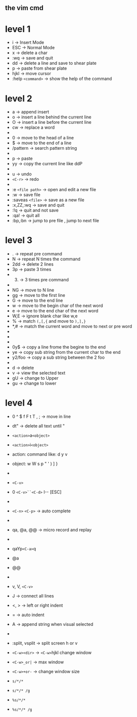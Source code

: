 ## the vim cmd

level 1
=====================================
* i -> Insert Mode
* ESC -> Normal Mode
* x -> delete a char
* :wq -> save and quit
* dd -> delete a line and save to shear plate
* p -> paste from shear plate
* hjkl -> move cursor
* :help `<command>` -> show the help of the command
 
level 2
=====================================
* a -> append insert
* o -> insert a line behind the current line
* O -> insert a line before the current line
* cw -> replace a word
* 
* 0 -> move to the head of a line 
* $ -> move to the end of a line
* /pattern -> search pattern string
* 
* p -> paste
* yy -> copy the current line like ddP
* 
* u -> undo
* `<C-r>` -> redo
* 
* :e `<file path>` -> open and edit a new file
* :w -> save file
* :saveas `<file>` -> save as a new file
* :x,ZZ,:wq -> save and quit
* :!q -> quit and not save
* :qa! -> quit all
* :bp,:bn -> jump to pre file , jump to next file

level 3
=====================================
* . -> repeat pre command
* N<command> -> repeat N times the command
* 2dd -> delete 2 lines
* 3p -> paste 3 times
* 3. -> 3 times pre command
* 
* NG -> move to N line
* gg -> move to the first line
* G -> move to the end line
* w -> move to the begin char of the next word
* e -> move to the end char of the next word
* W,E -> ignore blank char like w,e
* % -> match `(,[,{` and move to `),],}`
* *,# -> match the current word and move to next or pre word
* 
* <start position><command><end position>
* 
* 0y$ -> copy a line frome the begine to the end 
* ye -> copy sub string from the current char to the end
* y2/foo -> copy a sub string between the 2 foo
* 
* d -> delete
* v -> view the selected text
* gU -> change to Upper 
* gu -> change to lower

level 4
=====================================
* 0 ^ $ f F t T , ; -> move in line
* dt" -> delete all text until "
* `<action>`a`<object>`
* `<action>`i`<object>`
* action: command like: d y v
* object: w W s p " ' ) ] }
* 
* `<C-v>`
* 0 `<C-v>``<C-d>` I-- [ESC]
* 
* `<C-n>` `<C-p>` -> auto complete
* 
* qa, @a, @@ -> micro record and replay
* 
* qaYp`<C-a>`q
* @a
* @@
* 
* v, V, `<C-v>`
* J -> connect all lines
* <, > -> left or right indent
* = -> auto indent
* A -> append string when visual selected
* 
* :split, vsplit -> split screen h or v
* `<C-w><dir>` -> `<C-w>`hjkl change window
* `<C-w>_or|` -> max window
* `<C-w>+or-` -> change window size

* `s/*/*` 
* `s/*/* /g`
* `%s/*/* `
* `%s/*/* /g` 
